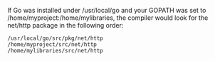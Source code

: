 If Go was installed under /usr/local/go and your GOPATH was
set to /home/myproject:/home/mylibraries, the compiler would look for
the net/http package in the following order:

```
/usr/local/go/src/pkg/net/http
/home/myproject/src/net/http
/home/mylibraries/src/net/http
```
